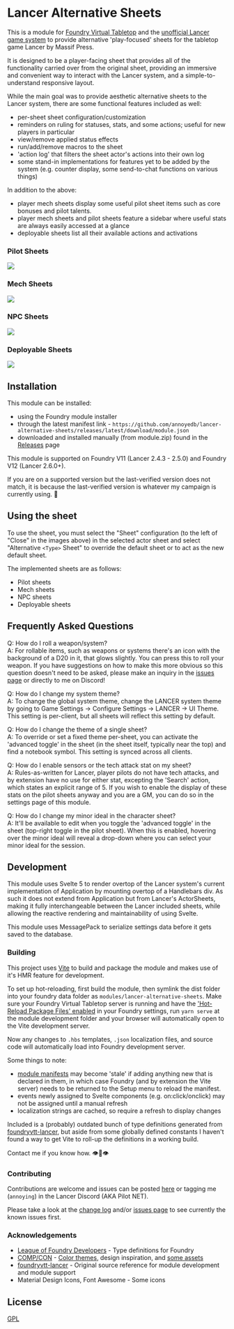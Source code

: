 # Lancer Alternative Sheets
This is a module for [Foundry Virtual Tabletop](https://foundryvtt.com/) and the [unofficial Lancer game system](https://github.com/Eranziel/foundryvtt-lancer) to provide alternative 'play-focused' sheets for the tabletop game Lancer by Massif Press.

It is designed to be a player-facing sheet that provides all of the functionality carried over from the original sheet, providing an immersive and convenient way to interact with the Lancer system, and a simple-to-understand responsive layout.

While the main goal was to provide aesthetic alternative sheets to the Lancer system, there are some functional features included as well:

* per-sheet sheet configuration/customization
* reminders on ruling for statuses, stats, and some actions; useful for new players in particular
* view/remove applied status effects
* run/add/remove macros to the sheet
* 'action log' that filters the sheet actor's actions into their own log
* some stand-in implementations for features yet to be added by the system (e.g. counter display, some send-to-chat functions on various things)

In addition to the above:
* player mech sheets display some useful pilot sheet items such as core bonuses and pilot talents.
* player mech sheets and pilot sheets feature a sidebar where useful stats are always easily accessed at a glance
* deployable sheets list all their available actions and activations

### Pilot Sheets
<img src="https://raw.githubusercontent.com/annoyedb/lancer-alternative-sheets/refs/heads/master/docs/pilot-sheets.webp" style="display: block; margin-left: auto; margin-right: auto;"/>

### Mech Sheets
<img src="https://raw.githubusercontent.com/annoyedb/lancer-alternative-sheets/refs/heads/master/docs/mech-sheets.webp" style="display: block; margin-left: auto; margin-right: auto;"/>

### NPC Sheets
<img src="https://raw.githubusercontent.com/annoyedb/lancer-alternative-sheets/refs/heads/master/docs/npc-sheets.webp" style="display: block; margin-left: auto; margin-right: auto;"/>

### Deployable Sheets
<img src="https://raw.githubusercontent.com/annoyedb/lancer-alternative-sheets/refs/heads/master/docs/deployable-sheets.webp" style="display: block; margin-left: auto; margin-right: auto;"/>

## Installation
This module can be installed:
* using the Foundry module installer
* through the latest manifest link - `https://github.com/annoyedb/lancer-alternative-sheets/releases/latest/download/module.json`
* downloaded and installed manually (from module.zip) found in the [Releases](https://github.com/annoyedb/lancer-alternative-sheets/releases) page

This module is supported on Foundry V11 (Lancer 2.4.3 - 2.5.0) and Foundry V12 (Lancer 2.6.0+). 

If you are on a supported version but the last-verified version does not match, it is because the last-verified version is whatever my campaign is currently using. :eyes:

## Using the sheet
To use the sheet, you must select the "Sheet" configuration (to the left of "Close" in the images above) in the selected actor sheet and select "Alternative `<Type>` Sheet" to override the default sheet or to act as the new default sheet.

The implemented sheets are as follows:
* Pilot sheets
* Mech sheets
* NPC sheets
* Deployable sheets

## Frequently Asked Questions
Q: How do I roll a weapon/system?  
A: For rollable items, such as weapons or systems there's an icon with the background of a D20 in it, that glows slightly. You can press this to roll your weapon. If you have suggestions on how to make this more obvious so this question doesn't need to be asked, please make an inquiry in the [issues page](https://github.com/annoyedb/lancer-alternative-sheets/issues/) or directly to me on Discord!

Q: How do I change my system theme?  
A: To change the global system theme, change the LANCER system theme by going to Game Settings -> Configure Settings -> LANCER -> UI Theme. This setting is per-client, but all sheets will reflect this setting by default.

Q: How do I change the theme of a single sheet?  
A: To override or set a fixed theme per-sheet, you can activate the 'advanced toggle' in the sheet (in the sheet itself, typically near the top) and find a notebook symbol. This setting is synced across all clients.

Q: How do I enable sensors or the tech attack stat on my sheet?  
A: Rules-as-written for Lancer, player pilots do not have tech attacks, and by extension have no use for either stat, excepting the 'Search' action, which states an explicit range of 5. If you wish to enable the display of these stats on the pilot sheets anyway and you are a GM, you can do so in the settings page of this module.

Q: How do I change my minor ideal in the character sheet?  
A: It'll be available to edit when you toggle the 'advanced toggle' in the sheet (top-right toggle in the pilot sheet). When this is enabled, hovering over the minor ideal will reveal a drop-down where you can select your minor ideal for the session.

## Development
This module uses Svelte 5 to render overtop of the Lancer system's current implementation of Application by mounting overtop of a Handlebars div. As such it does not extend from Application but from Lancer's ActorSheets, making it fully interchangeable between the Lancer included sheets, while allowing the reactive rendering and maintainability of using Svelte.

This module uses MessagePack to serialize settings data before it gets saved to the database.

### Building
This project uses [Vite](https://vite.dev/guide/) to build and package the module and makes use of it's HMR feature for development.

To set up hot-reloading, first build the module, then symlink the dist folder into your foundry data folder as `modules/lancer-alternative-sheets`. 
Make sure your Foundry Virtual Tabletop server is running and have the ['Hot-Reload Package Files' enabled](/docs/HotReload.png) in your Foundry settings, run `yarn serve` at the module development folder and your browser will automatically open to the Vite development server.

Now any changes to `.hbs` templates, `.json` localization files, and source code will automatically load into Foundry development server.

Some things to note: 
* [module manifests](/dist/module.json) may become 'stale' if adding anything new that is declared in them, in which case Foundry (and by extension the Vite server) needs to be returned to the Setup menu to reload the manifest.
* events newly assigned to Svelte components (e.g. on:click/onclick) may not be assigned until a manual refresh
* localization strings are cached, so require a refresh to display changes

Included is a (probably) outdated bunch of type definitions generated from [foundryvtt-lancer](https://github.com/Eranziel/foundryvtt-lancer), but aside from some globally defined constants I haven't found a way to get Vite to roll-up the definitions in a working build.

Contact me if you know how. :eye::lips::eye:

### Contributing
Contributions are welcome and issues can be posted [here](https://github.com/annoyedb/lancer-alternative-sheets/issues/) or tagging me (`annoying`) in the Lancer Discord (AKA Pilot NET).

Please take a look at the [change log](/CHANGELOG.md) and/or [issues page](https://github.com/annoyedb/lancer-alternative-sheets/issues/) to see currently the known issues first.

### Acknowledgements
* [League of Foundry Developers](https://github.com/League-of-Foundry-Developers/foundry-vtt-types) - Type definitions for Foundry
* [COMP/CON](https://github.com/massif-press/compcon) - [Color themes](./src/styles/themes/), design inspiration, and [some assets](./src/assets/)
* [foundryvtt-lancer](https://github.com/Eranziel/foundryvtt-lancer) - Original source reference for module development and module support
* Material Design Icons, Font Awesome - Some icons

## License
[GPL](/LICENSE.md)
